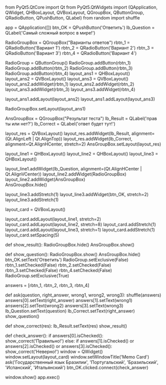 from PyQt5.QtCore import Qt
from PyQt5.QtWidgets import (QApplication, QWidget, QHBoxLayout, QVBoxLayout, QGroupBox, QButtonGroup, QRadioButton, QPushButton, QLabel)
from random import shuffle
 
app = QApplication([])
btn_OK = QPushButton('Ответить')
lb_Question = QLabel('Самый сложный вопрос в мире!')
 
RadioGroupBox = QGroupBox("Варианты ответов")
rbtn_1 = QRadioButton('Вариант 1')
rbtn_2 = QRadioButton('Вариант 2')
rbtn_3 = QRadioButton('Вариант 3')
rbtn_4 = QRadioButton('Вариант 4')
 
RadioGroup = QButtonGroup()
RadioGroup.addButton(rbtn_1)
RadioGroup.addButton(rbtn_2)
RadioGroup.addButton(rbtn_3)
RadioGroup.addButton(rbtn_4)
layout_ans1 = QHBoxLayout()  
layout_ans2 = QVBoxLayout()
layout_ans3 = QVBoxLayout()
layout_ans2.addWidget(rbtn_1)
layout_ans2.addWidget(rbtn_2)
layout_ans3.addWidget(rbtn_3)
layout_ans3.addWidget(rbtn_4)
 
layout_ans1.addLayout(layout_ans2)
layout_ans1.addLayout(layout_ans3)
 
RadioGroupBox.setLayout(layout_ans1)
 
AnsGroupBox = QGroupBox("Результат теста")
lb_Result = QLabel('прав ты или нет?')
lb_Correct = QLabel('ответ будет тут!')
 
layout_res = QVBoxLayout()
layout_res.addWidget(lb_Result, alignment=(Qt.AlignLeft | Qt.AlignTop))
layout_res.addWidget(lb_Correct, alignment=Qt.AlignHCenter, stretch=2)
AnsGroupBox.setLayout(layout_res)
 
layout_line1 = QHBoxLayout()
layout_line2 = QHBoxLayout()
layout_line3 = QHBoxLayout()
 
layout_line1.addWidget(lb_Question, alignment=(Qt.AlignHCenter | Qt.AlignVCenter))
layout_line2.addWidget(RadioGroupBox)  
layout_line2.addWidget(AnsGroupBox)  
AnsGroupBox.hide()
 
layout_line3.addStretch(1)
layout_line3.addWidget(btn_OK, stretch=2)
layout_line3.addStretch(1)
 
layout_card = QVBoxLayout()
 
layout_card.addLayout(layout_line1, stretch=2)
layout_card.addLayout(layout_line2, stretch=8)
layout_card.addStretch(1)
layout_card.addLayout(layout_line3, stretch=1)
layout_card.addStretch(1)
layout_card.setSpacing(5)
 
def show_result():
    RadioGroupBox.hide()
    AnsGroupBox.show()
 
def show_question():
    RadioGroupBox.show()
    AnsGroupBox.hide()
    btn_OK.setText('Ответить')
    RadioGroup.setExclusive(False)
    rbtn_1.setChecked(False)
    rbtn_2.setChecked(False)
    rbtn_3.setChecked(False)
    rbtn_4.setChecked(False)
    RadioGroup.setExclusive(True)
 
answers = [rbtn_1, rbtn_2, rbtn_3, rbtn_4]
 
def ask(question, right_answer, wrong1, wrong2, wrong3):
    shuffle(answers)
    answers[0].setText(right_answer)
    answers[1].setText(wrong1)
    answers[2].setText(wrong2)
    answers[3].setText(wrong3)
    lb_Question.setText(question)
    lb_Correct.setText(right_answer)
    show_question()
 
def show_correct(res):
    lb_Result.setText(res)
    show_result()
 
def check_answer():
    if answers[0].isChecked():
        show_correct('Правильно!')
    else:
        if answers[1].isChecked() or answers[2].isChecked() or answers[3].isChecked():
            show_correct('Неверно!')
window = QWidget()
window.setLayout(layout_card)
window.setWindowTitle('Memo Card')
ask('Государственный язык Бразилии', 'Португальский', 'Бразильский', 'Испанский', 'Итальянский')
btn_OK.clicked.connect(check_answer)
 
window.show()
app.exec()



